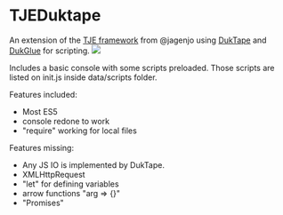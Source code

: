 # TJEDuktape
An extension of the [TJE framework](https://github.com/jagenjo/TJE_Framework) from @jagenjo using [DukTape](https://github.com/svaarala/duktape/) and [DukGlue](https://github.com/Aloshi/dukglue) for scripting. 
![](https://i.imgur.com/hPpSWqH.png)

Includes a basic console with some scripts preloaded. Those scripts are listed on init.js inside data/scripts folder.

Features included:
* Most ES5
* console redone to work
* "require" working for local files

Features missing:
* Any JS IO is implemented by DukTape.
* XMLHttpRequest
* "let" for defining variables
* arrow functions "arg => {}"
* "Promises"
